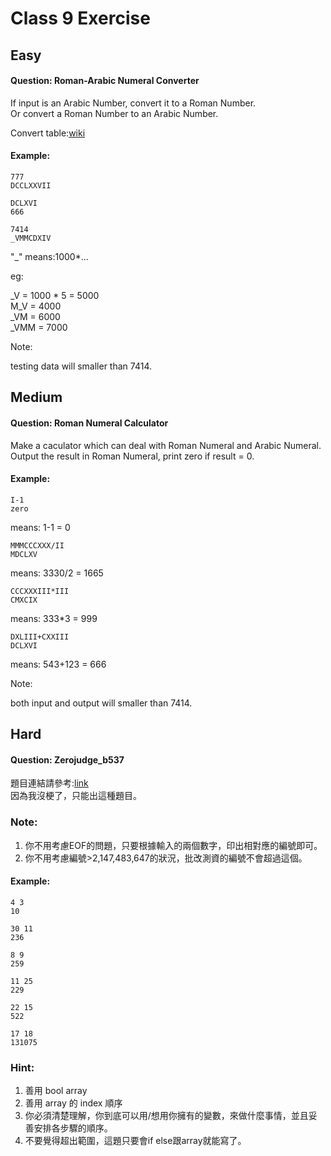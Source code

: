 # Class 9 Exercise

## Easy
#### Question: Roman-Arabic Numeral Converter
If input is an Arabic Number, convert it to a Roman Number. \
Or convert a Roman Number to an Arabic Number.

Convert table:[wiki](https://en.wikipedia.org/wiki/Roman_numerals)

#### Example:
```
777
DCCLXXVII
```
```
DCLXVI
666
```
```
7414
_VMMCDXIV
```
"_" means:1000*...

eg:

_V = 1000 * 5 = 5000 \
M_V = 4000 \
_VM = 6000 \
_VMM = 7000

Note:

testing data will smaller than 7414.


## Medium
#### Question: Roman Numeral Calculator
Make a caculator which can deal with Roman Numeral and Arabic Numeral. \
Output the result in Roman Numeral, print zero if result = 0.
#### Example:
```
I-1
zero
```
means: 1-1 = 0
```
MMMCCCXXX/II
MDCLXV
```
means: 3330/2 = 1665
```
CCCXXXIII*III
CMXCIX
```
means: 333*3 = 999
```
DXLIII+CXXIII
DCLXVI
```
means: 543+123 = 666

Note:

both input and output will smaller than 7414.

## Hard
#### Question: Zerojudge_b537

題目連結請參考:[link](https://zerojudge.tw/ShowProblem?problemid=b537) \
因為我沒梗了，只能出這種題目。

### Note:
1. 你不用考慮EOF的問題，只要根據輸入的兩個數字，印出相對應的編號即可。
2. 你不用考慮編號>2,147,483,647的狀況，批改測資的編號不會超過這個。
#### Example:
```
4 3
10
```
```
30 11
236
```
```
8 9
259
```
```
11 25
229
```
```
22 15
522
```
```
17 18
131075
```

### Hint:
1. 善用 bool array
2. 善用 array 的 index 順序
3. 你必須清楚理解，你到底可以用/想用你擁有的變數，來做什麼事情，並且妥善安排各步驟的順序。
4. 不要覺得超出範圍，這題只要會if else跟array就能寫了。

